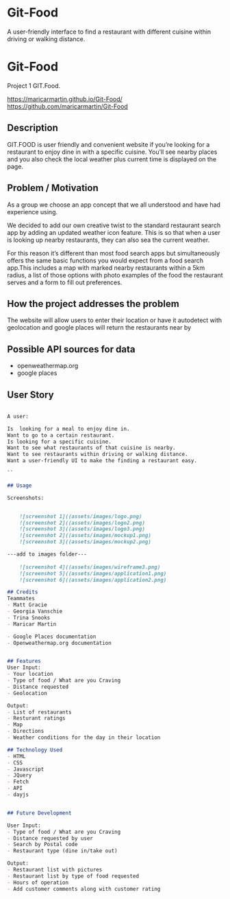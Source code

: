 # Git-Food
A user-friendly interface to find a restaurant with different cuisine within driving or walking distance. 

# Git-Food

Project 1
GIT.Food.

<https://maricarmartin.github.io/Git-Food/>
<https://github.com/maricarmartin/Git-Food>

## Description

GIT.FOOD is user friendly and convenient website if you’re looking for a restaurant to enjoy dine in with a specific cuisine. You’ll see nearby places and you also check the local weather plus current time is displayed on the page.

## Problem / Motivation

As a group we choose an app concept that we all understood and have had experience using.

We decided to add our own creative twist to the standard restaurant search app by adding an updated weather icon feature. This is so that when a user is looking up nearby restaurants, they can also sea the current weather.

For this reason it’s different than most food search apps but simultaneously offers the same basic functions you would expect from a food search app.This includes a map with marked nearby restaurants within a 5km radius, a list of those options with photo examples of the food the restaurant serves and a form to fill out preferences.

## How the project addresses the problem

The website will allow users to enter their location or have it autodetect with geolocation and google places will return the restaurants near by

## Possible API sources for data

- openweathermap.org
- google places

## User Story

```md

A user:

Is  looking for a meal to enjoy dine in.
Want to go to a certain restaurant.
Is looking for a specific cuisine.
Want to see what restaurants of that cuisine is nearby.
Want to see restaurants within driving or walking distance.
Want a user-friendly UI to make the finding a restaurant easy.

``

## Usage

Screenshots:


    ![screenshot 1]((assets/images/logo.png)
    ![screenshot 2]((assets/images/logo2.png)
    ![screenshot 3]((assets/images/logo3.png)
    ![screenshot 2]((assets/images/mockup1.png)
    ![screenshot 3]((assets/images/mockup2.png)

---add to images folder---
    
    ![screenshot 4]((assets/images/wireframe3.png)
    ![screenshot 5]((assets/images/application1.png)
    ![screenshot 6]((assets/images/application2.png)

## Credits
Teammates
- Matt Gracie
- Georgia Vanschie
- Trina Snooks
- Maricar Martin

- Google Places documentation
- Openweathermap.org documentation


## Features
User Input:
- Your location 
- Type of food / What are you Craving
- Distance requested
- Geolocation

Output:
- List of restaurants
- Resturant ratings 
- Map 
- Directions 
- Weather conditions for the day in their location

## Technology Used
- HTML
- CSS
- Javascript
- JQuery
- Fetch
- API
- dayjs


## Future Development

User Input:
- Type of food / What are you Craving
- Distance requested by user
- Search by Postal code
- Restaurant type (dine in/take out)  

Output:
- Restaurant list with pictures
- Restaurant list by type of food requested
- Hours of operation
- Add customer comments along with customer rating





